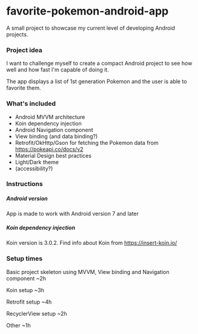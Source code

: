 # favorite-pokemon-android-app
A small project to showcase my current level of developing Android projects.

### Project idea
I want to challenge myself to create a compact Android project to see how well and how fast I'm capable of doing it.

The app displays a list of 1st generation Pokemon and the user is able to favorite them.

### What's included
- Android MVVM architecture
- Koin dependency injection
- Android Navigation component
- View binding (and data binding?)
- Retrofit/OkHttp/Gson for fetching the Pokemon data from https://pokeapi.co/docs/v2
- Material Design best practices
- Light/Dark theme
- (accessibility?)

### Instructions
##### Android version
App is made to work with Android version 7 and later

##### Koin dependency injection
Koin version is 3.0.2. Find info about Koin from https://insert-koin.io/

### Setup times
Basic project skeleton using MVVM, View binding and Navigation component ~2h

Koin setup ~3h

Retrofit setup ~4h

RecyclerView setup ~2h

Other ~1h
